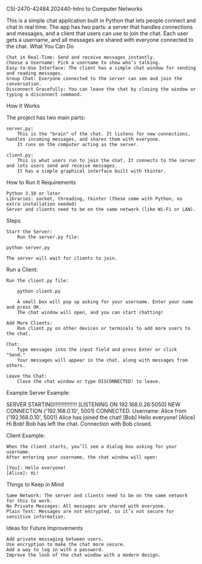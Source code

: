 CSI-2470-42484.202440-Intro to Computer Networks


This is a simple chat application built in Python that lets people connect and chat in real time. The app has two parts: a server that handles connections and messages, and a client that users can use to join the chat. Each user gets a username, and all messages are shared with everyone connected to the chat.
What You Can Do

    Chat in Real-Time: Send and receive messages instantly.
    Choose a Username: Pick a username to show who’s talking.
    Easy-to-Use Interface: The client has a simple chat window for sending and reading messages.
    Group Chat: Everyone connected to the server can see and join the conversation.
    Disconnect Gracefully: You can leave the chat by closing the window or typing a disconnect command.

How It Works

The project has two main parts:

    server.py:
        This is the "brain" of the chat. It listens for new connections, handles incoming messages, and shares them with everyone.
        It runs on the computer acting as the server.

    client.py:
        This is what users run to join the chat. It connects to the server and lets users send and receive messages.
        It has a simple graphical interface built with tkinter.

How to Run It
Requirements

    Python 3.10 or later
    Libraries: socket, threading, tkinter (these come with Python, no extra installation needed)
    Server and clients need to be on the same network (like Wi-Fi or LAN).

Steps

    Start the Server:
        Run the server.py file:

    python server.py

    The server will wait for clients to join.

Run a Client:

    Run the client.py file:

        python client.py

        A small box will pop up asking for your username. Enter your name and press OK.
        The chat window will open, and you can start chatting!

    Add More Clients:
        Run client.py on other devices or terminals to add more users to the chat.

    Chat:
        Type messages into the input field and press Enter or click "Send."
        Your messages will appear in the chat, along with messages from others.

    Leave the Chat:
        Close the chat window or type DISCONNECTED! to leave.

Example
Server Example:

SERVER STARTING!!!!!!!!!!!!!!!
[LISTENING ON 192.168.0.26:5050]
NEW CONNECTION ('192.168.0.10', 5001) CONNECTED.
Username: Alice from ('192.168.0.10', 5001)
Alice has joined the chat!
[Bob] Hello everyone!
[Alice] Hi Bob!
Bob has left the chat.
Connection with Bob closed.

Client Example:

    When the client starts, you’ll see a dialog box asking for your username.
    After entering your username, the chat window will open:

    [You]: Hello everyone!
    [Alice]: Hi!

Things to Keep in Mind

    Same Network: The server and clients need to be on the same network for this to work.
    No Private Messages: All messages are shared with everyone.
    Plain Text: Messages are not encrypted, so it’s not secure for sensitive information.

Ideas for Future Improvements

    Add private messaging between users.
    Use encryption to make the chat more secure.
    Add a way to log in with a password.
    Improve the look of the chat window with a modern design.
